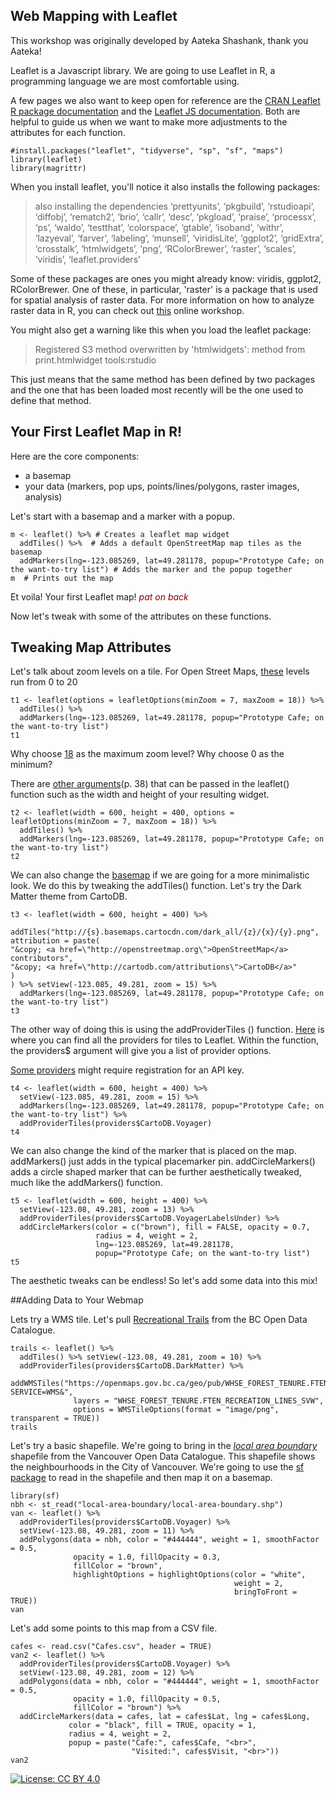 ## Web Mapping with Leaflet

This workshop was originally developed by Aateka Shashank, thank you Aateka! 

Leaflet is a Javascript library. We are going to use Leaflet in R, a programming language we are most comfortable using.

A few pages we also want to keep open for reference are the [CRAN Leaflet R package documentation](https://cran.r-project.org/web/packages/leaflet/leaflet.pdf) and the [Leaflet JS documentation](https://leafletjs.com/reference-1.7.1.html). Both are helpful to guide us when we want to make more adjustments to the attributes for each function.

```{r setup}
#install.packages("leaflet", "tidyverse", "sp", "sf", "maps")
library(leaflet)
library(magrittr)
```

When you install leaflet, you'll notice it also installs the following packages:

> also installing the dependencies ‘prettyunits’, ‘pkgbuild’, ‘rstudioapi’, ‘diffobj’, ‘rematch2’, ‘brio’, ‘callr’, ‘desc’, ‘pkgload’, ‘praise’, ‘processx’, ‘ps’, ‘waldo’, ‘testthat’, ‘colorspace’, ‘gtable’, ‘isoband’, ‘withr’, ‘lazyeval’, ‘farver’, ‘labeling’, ‘munsell’, ‘viridisLite’, ‘ggplot2’, ‘gridExtra’, ‘crosstalk’, ‘htmlwidgets’, ‘png’, ‘RColorBrewer’, ‘raster’, ‘scales’, ‘viridis’, ‘leaflet.providers’

Some of these packages are ones you might already know: viridis, ggplot2, RColorBrewer. One of these, in particular, 'raster' is a package that is used for spatial analysis of raster data. For more information on how to analyze raster data in R, you can check out [this](https://datacarpentry.org/r-raster-vector-geospatial/) online workshop.

You might also get a warning like this when you load the leaflet package:

> Registered S3 method overwritten by 'htmlwidgets':
  method           from         
  print.htmlwidget tools:rstudio

This just means that the same method has been defined by two packages and the one that has been loaded most recently will be the one used to define that method.


## Your First Leaflet Map in R!

Here are the core components:
- a basemap
- your data (markers, pop ups, points/lines/polygons, raster images, analysis)

Let's start with a basemap and a marker with a popup.

```{r first map}
m <- leaflet() %>% # Creates a leaflet map widget
  addTiles() %>%  # Adds a default OpenStreetMap map tiles as the basemap
  addMarkers(lng=-123.085269, lat=49.281178, popup="Prototype Cafe; on the want-to-try list") # Adds the marker and the popup together
m  # Prints out the map
```

Et voila! Your first Leaflet map! <span style="color:maroon">*pat on back*</span>

Now let's tweak with some of the attributes on these functions.

## Tweaking Map Attributes

Let's talk about zoom levels on a tile. For Open Street Maps, [these](https://wiki.openstreetmap.org/wiki/Zoom_levels) levels run from 0 to 20

```{r tweak zoom levels}
t1 <- leaflet(options = leafletOptions(minZoom = 7, maxZoom = 18)) %>%
  addTiles() %>%
  addMarkers(lng=-123.085269, lat=49.281178, popup="Prototype Cafe; on the want-to-try list")
t1
```

Why choose [18](https://developer.tomtom.com/blog/decoded/understanding-map-tile-grids-and-zoom-levels) as the maximum zoom level?
Why choose 0 as the minimum?

There are [other arguments](https://cran.r-project.org/web/packages/leaflet/leaflet.pdf)(p. 38) that can be passed in the leaflet() function such as the width and height of your resulting widget.

```{r tweak widget size}
t2 <- leaflet(width = 600, height = 400, options = leafletOptions(minZoom = 7, maxZoom = 18)) %>%
  addTiles() %>%
  addMarkers(lng=-123.085269, lat=49.281178, popup="Prototype Cafe; on the want-to-try list")
t2
```

We can also change the [basemap](https://carto.com/help/building-maps/basemap-list/) if we are going for a more minimalistic look. We do this by tweaking the addTiles() function. Let's try the Dark Matter theme from CartoDB.

```{r tweak basemap}
t3 <- leaflet(width = 600, height = 400) %>% 
  addTiles("http://{s}.basemaps.cartocdn.com/dark_all/{z}/{x}/{y}.png",
attribution = paste(
"&copy; <a href=\"http://openstreetmap.org\">OpenStreetMap</a> contributors",
"&copy; <a href=\"http://cartodb.com/attributions\">CartoDB</a>"
)
) %>% setView(-123.085, 49.281, zoom = 15) %>%
  addMarkers(lng=-123.085269, lat=49.281178, popup="Prototype Cafe; on the want-to-try list")
t3
```

The other way of doing this is using the addProviderTiles () function. [Here](http://leaflet-extras.github.io/leaflet-providers/preview/index.html) is where you can find all the providers for tiles to Leaflet. Within the function, the providers$ argument will give you a list of provider options.

[Some providers](https://github.com/leaflet-extras/leaflet-providers) might require registration for an API key.

```{r tweak basemap version2}
t4 <- leaflet(width = 600, height = 400) %>% 
  setView(-123.085, 49.281, zoom = 15) %>%
  addMarkers(lng=-123.085269, lat=49.281178, popup="Prototype Cafe; on the want-to-try list") %>%
  addProviderTiles(providers$CartoDB.Voyager)
t4
```

We can also change the kind of the marker that is placed on the map. addMarkers() just adds in the typical placemarker pin. addCircleMarkers() adds a circle shaped marker that can be further aesthetically tweaked, much like the addMarkers() function.

```{r tweak marker}
t5 <- leaflet(width = 600, height = 400) %>%
  setView(-123.08, 49.281, zoom = 13) %>%
  addProviderTiles(providers$CartoDB.VoyagerLabelsUnder) %>%
  addCircleMarkers(color = c("brown"), fill = FALSE, opacity = 0.7, 
                   radius = 4, weight = 2,
                   lng=-123.085269, lat=49.281178,
                   popup="Prototype Cafe; on the want-to-try list")
t5
```

The aesthetic tweaks can be endless! So let's add some data into this mix!

##Adding Data to Your Webmap

Lets try a WMS tile. Let's pull [Recreational Trails](https://catalogue.data.gov.bc.ca/dataset/recreation-line) from the BC Open Data Catalogue.

```{r WMS tile}
trails <- leaflet() %>% 
  addTiles() %>% setView(-123.08, 49.281, zoom = 10) %>%
  addProviderTiles(providers$CartoDB.DarkMatter) %>%
  addWMSTiles("https://openmaps.gov.bc.ca/geo/pub/WHSE_FOREST_TENURE.FTEN_RECREATION_LINES_SVW/ows?SERVICE=WMS&",
              layers = "WHSE_FOREST_TENURE.FTEN_RECREATION_LINES_SVW",
              options = WMSTileOptions(format = "image/png", transparent = TRUE))
trails
```

Let's try a basic shapefile. We're going to bring in the [*local area boundary*](https://opendata.vancouver.ca/explore/dataset/local-area-boundary/information/) shapefile from the Vancouver Open Data Catalogue. This shapefile shows the neighbourhoods in the City of Vancouver. We're going to use the [sf package](https://datacarpentry.org/r-raster-vector-geospatial/06-vector-open-shapefile-in-r/index.html) to read in the shapefile and then map it on a basemap. 

```{r shapefile}
library(sf)
nbh <- st_read("local-area-boundary/local-area-boundary.shp")
van <- leaflet() %>%
  addProviderTiles(providers$CartoDB.Voyager) %>%
  setView(-123.08, 49.281, zoom = 11) %>%
  addPolygons(data = nbh, color = "#444444", weight = 1, smoothFactor = 0.5,
              opacity = 1.0, fillOpacity = 0.3,
              fillColor = "brown",
              highlightOptions = highlightOptions(color = "white",
                                                  weight = 2,
                                                  bringToFront = TRUE))
van
```

Let's add some points to this map from a CSV file.

```{r csv}
cafes <- read.csv("Cafes.csv", header = TRUE)
van2 <- leaflet() %>%
  addProviderTiles(providers$CartoDB.Voyager) %>%
  setView(-123.08, 49.281, zoom = 12) %>%
  addPolygons(data = nbh, color = "#444444", weight = 1, smoothFactor = 0.5,
              opacity = 1.0, fillOpacity = 0.5,
              fillColor = "brown") %>%
  addCircleMarkers(data = cafes, lat = cafes$Lat, lng = cafes$Long,
             color = "black", fill = TRUE, opacity = 1,
             radius = 4, weight = 2,
             popup = paste("Cafe:", cafes$Cafe, "<br>",
                           "Visited:", cafes$Visit, "<br>"))
van2
```

[![License: CC BY 4.0](https://licensebuttons.net/l/by/4.0/80x15.png)](https://creativecommons.org/licenses/by/4.0/)

